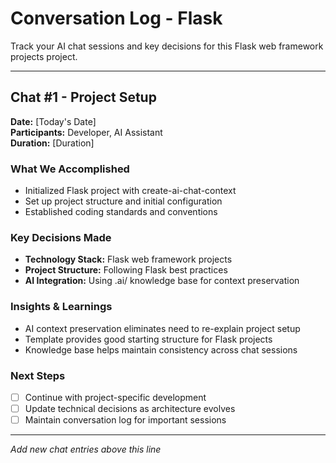 # Conversation Log - Flask

Track your AI chat sessions and key decisions for this Flask web framework projects project.

---

## Chat #1 - Project Setup

**Date:** [Today's Date]  
**Participants:** Developer, AI Assistant  
**Duration:** [Duration]

### What We Accomplished
- Initialized Flask project with create-ai-chat-context
- Set up project structure and initial configuration
- Established coding standards and conventions

### Key Decisions Made
- **Technology Stack:** Flask web framework projects
- **Project Structure:** Following Flask best practices
- **AI Integration:** Using .ai/ knowledge base for context preservation

### Insights & Learnings
- AI context preservation eliminates need to re-explain project setup
- Template provides good starting structure for Flask projects
- Knowledge base helps maintain consistency across chat sessions

### Next Steps
- [ ] Continue with project-specific development
- [ ] Update technical decisions as architecture evolves  
- [ ] Maintain conversation log for important sessions

---

*Add new chat entries above this line*
